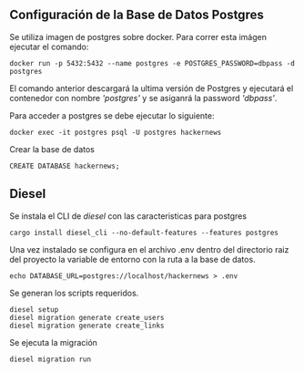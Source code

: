 ## Configuración de la Base de Datos Postgres
Se utiliza imagen de postgres sobre docker. Para correr esta imágen ejecutar el comando:
```
docker run -p 5432:5432 --name postgres -e POSTGRES_PASSWORD=dbpass -d postgres
```
El comando anterior descargará la ultima versión de Postgres y ejecutará el contenedor con nombre *'postgres'* y se asiganrá la password *'dbpass'*.

Para acceder a postgres se debe ejecutar lo siguiente:
```
docker exec -it postgres psql -U postgres hackernews
```
Crear la base de datos
```
CREATE DATABASE hackernews;
```
## Diesel
Se instala el CLI de *diesel* con las caracteristicas para postgres
```
cargo install diesel_cli --no-default-features --features postgres
```
Una vez instalado se configura en el archivo .env dentro del directorio raiz del proyecto la variable de entorno con la ruta a la base de datos.
```
echo DATABASE_URL=postgres://localhost/hackernews > .env
```
Se generan los scripts requeridos.
```
diesel setup
diesel migration generate create_users
diesel migration generate create_links
```
Se ejecuta la migración
```
diesel migration run
```
